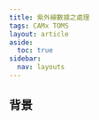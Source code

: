 ```yaml
---
title: 紫外線數據之處理 
tags: CAMx TOMS
layout: article
aside:
  toc: true
sidebar:
  nav: layouts
---
```


## 背景
